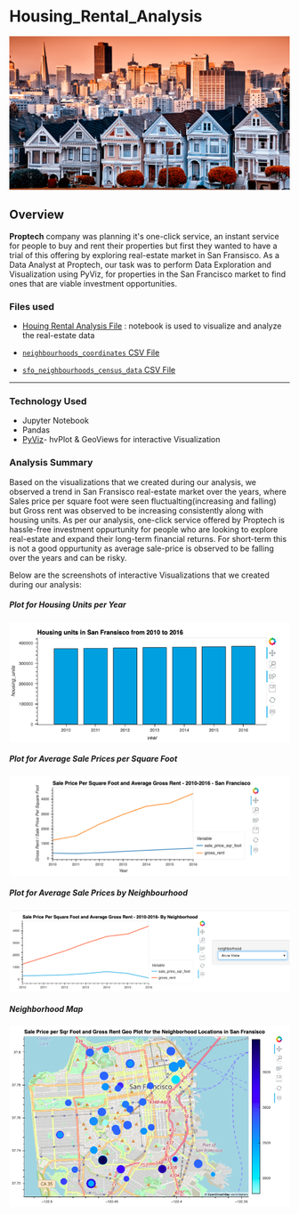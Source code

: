 # Housing_Rental_Analysis

![Decorative image.](Images/6-4-challenge-image.png)

## Overview 
**Proptech** company was planning it's one-click service, an instant service for people to buy and rent their properties but first they wanted to have a trial of this offering by exploring real-estate market in San Fransisco. As a Data Analyst at Proptech, our task was to perform Data Exploration and Visualization using PyViz, for properties in the San Francisco market to find ones that are viable investment opportunities.

### Files used

* [Houing Rental Analysis File](san_francisco_housing.ipynb) : notebook is used to visualize and analyze the real-estate data

* [`neighbourhoods_coordinates` CSV File](Resources/neighbourhoods_coordinates.csv)

* [`sfo_neighbourhoods_census_data` CSV File](Starter_Code/Resources/sfo_neighbourhoods_census_data.csv)

---
### Technology Used

* Jupyter Notebook
* Pandas
* [PyViz](https://examples.pyviz.org/)- hvPlot & GeoViews for interactive Visualization

### Analysis Summary

Based on the visualizations that we created  during our analysis, we observed a trend in San Fransisco real-estate market over the years, where Sales price per square foot were seen fluctualting(increasing and falling) but Gross rent was observed to be increasing consistently along with housing units.
As per our analysis, one-click service offered by Proptech is hassle-free investment oppurtunity for people who are looking to explore real-estate and expand their long-term financial returns. For short-term this is not a good oppurtunity as average sale-price is observed to be falling over the years and can be risky.

Below are the screenshots of interactive Visualizations that we created during our analysis: 

##### Plot for Housing Units per Year

![Bar chart for Housing Units per Year.](Images/2-Housing_Unit_by_Year.png)

##### Plot for Average Sale Prices per Square Foot

![Line Chart for Average Sale Prices per Square Foot & Gross Rent.](Images/1-avg-sale-px-sq-foot-gross-rent.png)


##### Plot for Average Sale Prices by Neighbourhood

![Line Chart for Average Sale Prices per Square Foot & Gross Rent by Neighborhood.](Images/3-pricing-info-by-neighborhood.png)

##### Neighborhood Map

![An Interactive Neighborhood map of San Fransisco showing Average Sale Prices per Square Foot & Gross Rent by Neighborhood.](Images/4-Geoviews-plot.png)
